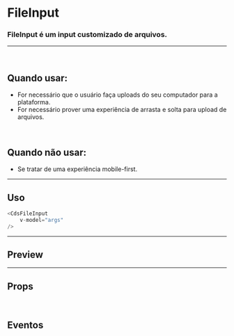 # FileInput

### FileInput é um input customizado de arquivos.
---
<br>

## Quando usar:
- For necessário que o usuário faça uploads do seu computador para a plataforma.
- For necessário prover uma experiência de arrasta e solta para upload de arquivos.

<br>

## Quando não usar:
- Se tratar de uma experiência mobile-first.


---

## Uso

```js
<CdsFileInput
	v-model="args"
/>
```

---

## Preview

<PreviewBuilder
	:args
	:component="CdsFileInput"
	:events
/>

---

## Props

<APITable
	name="CdsFileInput"
	section="props"
/>
<br>

## Eventos

<APITable
	name="CdsFileInput"
	section="events"
/>
<br>

<script setup>
import { ref } from 'vue';
import CdsFileInput from '@/components/FileInput.vue';

const events = [
	'update:modelValue'
];

const args = ref({});
</script>
